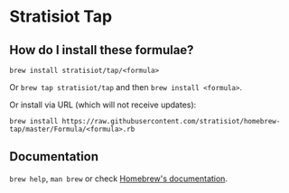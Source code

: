 # Stratisiot Tap

## How do I install these formulae?
`brew install stratisiot/tap/<formula>`

Or `brew tap stratisiot/tap` and then `brew install <formula>`.

Or install via URL (which will not receive updates):

```
brew install https://raw.githubusercontent.com/stratisiot/homebrew-tap/master/Formula/<formula>.rb
```

## Documentation
`brew help`, `man brew` or check [Homebrew's documentation](https://docs.brew.sh).
